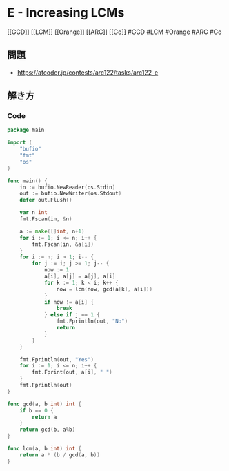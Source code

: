 # E - Increasing LCMs
[[GCD]] [[LCM]] [[Orange]] [[ARC]] [[Go]]
#GCD #LCM #Orange #ARC #Go 

## 問題
- https://atcoder.jp/contests/arc122/tasks/arc122_e

## 解き方
### Code
```go
package main

import (
	"bufio"
	"fmt"
	"os"
)

func main() {
	in := bufio.NewReader(os.Stdin)
	out := bufio.NewWriter(os.Stdout)
	defer out.Flush()

	var n int
	fmt.Fscan(in, &n)

	a := make([]int, n+1)
	for i := 1; i <= n; i++ {
		fmt.Fscan(in, &a[i])
	}
	for i := n; i > 1; i-- {
		for j := i; j >= 1; j-- {
			now := 1
			a[i], a[j] = a[j], a[i]
			for k := 1; k < i; k++ {
				now = lcm(now, gcd(a[k], a[i]))
			}
			if now != a[i] {
				break
			} else if j == 1 {
				fmt.Fprintln(out, "No")
				return
			}
		}
	}

	fmt.Fprintln(out, "Yes")
	for i := 1; i <= n; i++ {
		fmt.Fprint(out, a[i], " ")
	}
	fmt.Fprintln(out)
}

func gcd(a, b int) int {
	if b == 0 {
		return a
	}
	return gcd(b, a%b)
}

func lcm(a, b int) int {
	return a * (b / gcd(a, b))
}
```